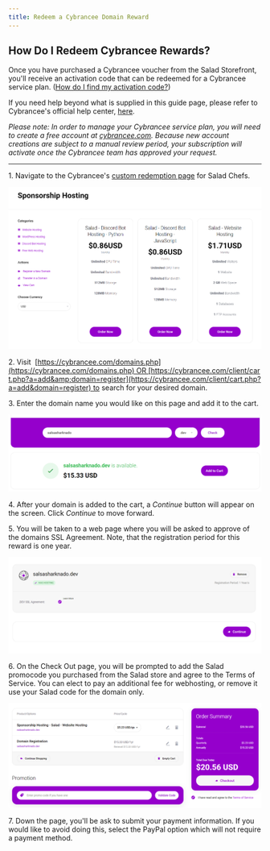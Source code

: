 ```yaml
---
title: Redeem a Cybrancee Domain Reward
---
```


## **How Do I Redeem Cybrancee Rewards?**

Once you have purchased a Cybrancee voucher from the Salad Storefront, you'll receive an activation code that can be
redeemed for a Cybrancee service plan.
([How do I find my activation code?](/docs/guides/using-salad/where-to-find-your-reward-redemption-code))

If you need help beyond what is supplied in this guide page, please refer to Cybrancee's official help center,
[here](https://cybrancee.com/learn/).

_Please note: In order to manage your Cybrancee service plan, you will need to create a free account at_
[_cybrancee.com_](https://cybrancee.com/)_. Because new account creations are subject to a manual review period, your
subscription will activate once the Cybrancee team has approved your request._

---

1. Navigate to the
Cybrancee's [custom redemption page](https://cybrancee.com/client/index.php?rp=%2Fstore%2Fsponsorship-hosting) for Salad
Chefs.

![Screenshot of Cybrancee Redemption page](../../../../content/images/rewards/redeeming-your-rewards/cybrancee-domain-1.png)

2\.
Visit  [https://cybrancee.com/domains.php](https://cybrancee.com/domains.php) OR [https://cybrancee.com/client/cart.php?a=add&amp;domain=register](https://cybrancee.com/client/cart.php?a=add&domain=register) to
search for your desired domain.

3\. Enter the domain name you would like on this page and add it to the cart.

![Screenshot of selected domain name with pricing](../../../../content/images/rewards/redeeming-your-rewards/cybrancee-domain-2.png)

4\. After your domain is added to the cart, a *Continue* button will appear on the screen. Click *Continue* to move
forward.

5\. You will be taken to a web page where you will be asked to approve of the domains SSL Agreement. Note, that the
registration period for this reward is one year.

![Screenshot of SSL agreement](../../../../content/images/rewards/redeeming-your-rewards/cybrancee-domain-4.png)

6\. On the Check Out page, you will be prompted to add the Salad promocode you purchased from the Salad store and agree
to the Terms of Service. You can elect to pay an additional fee for webhosting, or remove it use your Salad code for the
domain only.

![Screenshot of checkout page](../../../../content/images/rewards/redeeming-your-rewards/cybrancee-domain-6.png)

7\. Down the page, you'll be ask to submit your payment information. If you would like to avoid doing this, select the
PayPal option which will not require a payment method.
